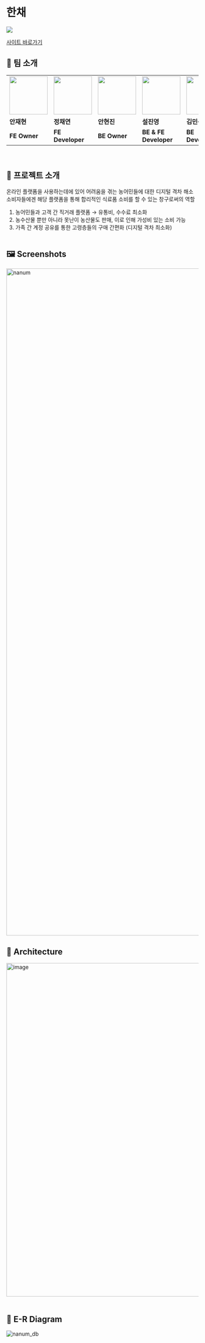 # 한채

<a href="https://outgoing-gravity-13d.notion.site/11-f49499388b444edcb115ceb9929ee8ea?pvs=4"><img src="https://img.shields.io/badge/Project Notion-000000?style=flat&logo=Notion&logoColor=ffffff"/></a>

[사이트 바로가기](https://hanche.store/main)

## 👬 팀 소개

<table>
  <tr>
		<td>
        <a href="https://github.com/JaeHyunGround">
            <img src="https://avatars.githubusercontent.com/u/97944429?v=4" width="100px" />
        </a>
    </td>
    <td>    
        <a href="https://github.com/chaeyeon41">
            <img src="https://avatars.githubusercontent.com/u/116044780?v=4" width="100px" />
        </a>
    </td>
    <td>
        <a href="https://github.com/guswlsdl0121">
            <img src="https://avatars.githubusercontent.com/u/102999062?v=4" width="100px" />
        </a>
    </td>
    <td>
        <a href="https://github.com/Seol-JY">
            <img src="https://avatars.githubusercontent.com/u/70826982?v=4" width="100px" />
        </a>
    </td>
    <td>
        <a href="https://github.com/lhetl">
            <img src="https://avatars.githubusercontent.com/u/93638355?v=4" width="100px" />
        </a>
    </td>
    <td>
    </td>

  </tr>
  <tr>
    <td><b>안재현</b></td>
    <td><b>정채연</b></td>
    <td><b>안현진</b></td>
    <td><b>설진영</b></td>
    <td><b>김민규</b></td>
    <td><b>권승진</b></td>
  </tr>
  <tr>
    <td><b>FE Owner</b></td>
    <td><b>FE Developer</b></td>
    <td><b>BE Owner</b></td>
    <td><b>BE & FE Developer</b></td>
    <td><b>BE Developer</b></td>
    <td><b>Designer</b></td>
  </tr>
</table>

<br/>

## 📒 프로젝트 소개

온라인 플랫폼을 사용하는데에 있어 어려움을 겪는 농어민들에 대한 디지털 격차 해소<br/>
소비자들에겐 해당 플랫폼을 통해 합리적인 식료품 소비를 할 수 있는 창구로써의 역할

1. 농어민들과 고객 간 직거래 플랫폼 → 유통비, 수수료 최소화
2. 농수산물 뿐만 아니라 못난이 농산물도 판매, 이로 인해 가성비 있는 소비 가능
3. 가족 간 계정 공유를 통한 고령층들의 구매 간편화 (디지털 격차 최소화)
   <br/><br/>

## 🖼 Screenshots

<img width="1746" alt="nanum" src="https://github.com/Team-Algebra/boonbae-backend/assets/70826982/012a16e0-74c9-4630-95ac-5c126b98b25e">

<br/>

## 📐 Architecture

<img width="873" alt="image" src="https://github.com/Team-Algebra/boonbae-backend/assets/70826982/0e720d28-25c7-4086-ab84-930942415f6d">

<br/>
<br/>

## 📖 E-R Diagram

![nanum_db](https://github.com/Team-Algebra/boonbae-backend/assets/70826982/60f3630f-ee25-4c09-9b76-ac996d15e9b5)
